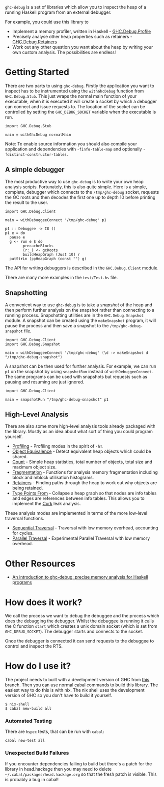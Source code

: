 `ghc-debug` is a set of libraries which allow you to inspect the heap of
a running Haskell program from an external debugger.

For example, you could use this library to

* Implement a memory profiler, written in Haskell - [GHC.Debug.Profile](https://gitlab.haskell.org/ghc/ghc-debug/-/blob/master/client/src/GHC/Debug/Profile.hs)
* Precisely analyse other heap properties such as retainers - [GHC.Debug.Retainers](https://gitlab.haskell.org/ghc/ghc-debug/-/blob/master/client/src/GHC/Debug/Retainers.hs)
* Work out any other question you want about the heap by writing your own
custom analysis. The possibilities are endless!

# Getting Started

There are two parts to using `ghc-debug`. Firstly the application you want to
inspect has to be instrumented using the `withGhcDebug` function from
`GHC.Debug.Stub`. This just wraps the normal main function of your executable,
when it is executed it will create a socket by which a debugger can connect
and issue requests to. The location of the socket can be controlled by setting
the `GHC_DEBUG_SOCKET` variable when the executable is run.

```
import GHC.Debug.Stub

main = withGhcDebug normalMain
```

Note: To enable source information you should also compile your application and
dependencies with `-finfo-table-map` and optionally `-fdistinct-constructor-tables`.

## A simple debugger

The most productive way to use `ghc-debug` is to write your own heap analysis
scripts. Fortunately, this is also quite simple. Here is a simple, complete, debugger
which connects to the `/tmp/ghc-debug` socket, requests the GC roots and then
decodes the first one up to depth 10 before printing the result to the user.

```
import GHC.Debug.Client

main = withDebuggeeConnect "/tmp/ghc-debug" p1

p1 :: Debuggee -> IO ()
p1 e = do
  pause e
  g <- run e $ do
        precacheBlocks
        (r:_) <- gcRoots
        buildHeapGraph (Just 10) r
  putStrLn (ppHeapGraph (const "") g)
```

The API for writing debuggers is described in the `GHC.Debug.Client` module.

There are many more examples in the `test/Test.hs` file.

## Snapshotting

A convenient way to use `ghc-debug` is to take a *snapshot* of the heap and then
perform further analysis on the snapshot rather than connecting to a running
process. Snapshotting utilities are in the `GHC.Debug.Snapshot` module. A
snapshot can be created using the `makeSnapshot` program, it will pause
the process and then save a snapshot to the `/tmp/ghc-debug-snapshot` file.

```
import GHC.Debug.Client
import GHC.Debug.Snapshot

main = withDebuggeeConnect "/tmp/ghc-debug" (\d -> makeSnapshot d "/tmp/ghc-debug-snapshot")
```

A snapshot can be then used for further analysis. For example, we can run `p1` on
the snapshot by using `snapshotRun` instead of `withDebuggeeConnect`. The same
programs can be used with snapshots but requests such as pausing and resuming are
just ignored.

```
import GHC.Debug.Client

main = snapshotRun "/tmp/ghc-debug-snapshot" p1
```


## High-Level Analysis

There are also some more high-level analysis tools already packaged with the
library. Mostly as an idea about what sort of thing you could program yourself.

* [Profiling](https://gitlab.haskell.org/ghc/ghc-debug/-/blob/master/client/src/GHC/Debug/Profile.hs) - Profiling modes in the spirit of `-hT`.
* [Object Equivalence](https://gitlab.haskell.org/ghc/ghc-debug/-/blob/master/client/src/GHC/Debug/ObjectEquiv.hs) - Detect equivalent heap objects which could be shared.
* [Count](https://gitlab.haskell.org/ghc/ghc-debug/-/blob/master/client/src/GHC/Debug/Count.hs) - Simple heap statistics, total number of objects, total size and maximum object size.
* [Fragmentation](https://gitlab.haskell.org/ghc/ghc-debug/-/blob/master/client/src/GHC/Debug/Fragmentation.hs) - Functions for analysis memory fragmentation including block and mblock utilisation histograms.
* [Retainers](https://gitlab.haskell.org/ghc/ghc-debug/-/blob/master/client/src/GHC/Debug/Retainers.hs) - Finding paths through the heap to work out why objects are being retained.
* [Type Points From](https://gitlab.haskell.org/ghc/ghc-debug/-/blob/master/client/src/GHC/Debug/TypePointsFrom.hs) - Collapse a heap graph so that nodes are info tables and edges are references between info tables. This allows you to implement the [Cork](https://www.cs.utexas.edu/users/speedway/DaCapo/papers/cork-popl-2007.pdf) leak analysis.

These analysis modes are implemented in terms of the more low-level traversal
functions.

* [Sequential Traversal](https://gitlab.haskell.org/ghc/ghc-debug/-/blob/master/client/src/GHC/Debug/Trace.hs) - Traversal with low memory overhead, accounting for cycles.
* [Parallel Traversal](https://gitlab.haskell.org/ghc/ghc-debug/-/blob/master/client/src/GHC/Debug/ParTrace.hs) - Experimental Parallel Traversal with low memory overhead.

# Other Resources

* [An introduction to ghc-debug: precise memory analysis for Haskell programs](https://www.youtube.com/watch?v=9zuAsGk9xoM)


# How does it work?

We call the process we want to debug the debuggee and the process which does
the debugging the debugger.
Whilst the debuggee is
running it calls the C function `start` which creates a unix domain socket (which is set from `GHC_DEBUG_SOCKET`). The debugger starts and connects to the socket.

Once the debugger is connected it can send requests to the debuggee to control
and inspect the RTS.

# How do I use it?

The project needs to built with a development version of GHC from
[this](https://gitlab.haskell.org/ghc/ghc/tree/wip/ghc-debug-ghc) branch. Then you
can use normal cabal commands to build this library. The easiest way to do this
is with nix. The nix shell uses the development version of GHC so you don't have to build it yourself.

```
$ nix-shell
$ cabal new-build all
```

### Automated Testing

There are `hspec` tests, that can be run with `cabal`:

```
cabal new-test all
```

### Unexpected Build Failures

If you encounter dependencies failing to build but there's a patch for
the library in head.hackage then you may need to delete `~/.cabal/packages/head.hackage.org`
so that the fresh patch is visible. This is probably a bug in cabal!
